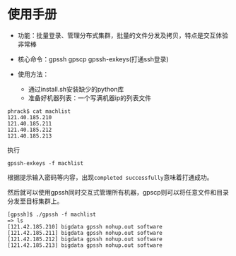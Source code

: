 # 使用手册

* 功能：批量登录、管理分布式集群，批量的文件分发及拷贝，特点是交互体验非常棒
* 核心命令：gpssh   gpscp    gpssh-exkeys(打通ssh登录)
* 使用方法：

  * 通过install.sh安装缺少的python库
  * 准备好机器列表：一个写满机器ip的列表文件

```
phrack$ cat machlist 
121.40.185.210
121.40.185.211
121.40.185.212
121.40.185.213
```
执行

    gpssh-exkeys -f machlist
    
根据提示输入密码等内容，出现`completed successfully`意味着打通成功。

然后就可以使用gpssh同时交互式管理所有机器，gpscp则可以将任意文件和目录分发至目标集群上。

```
[gpssh]$ ./gpssh -f machlist
=> ls
[121.42.185.210] bigdata gpssh nohup.out software
[121.42.185.211] bigdata gpssh nohup.out software
[121.42.185.212] bigdata gpssh nohup.out software
[121.42.185.213] bigdata gpssh nohup.out software
```